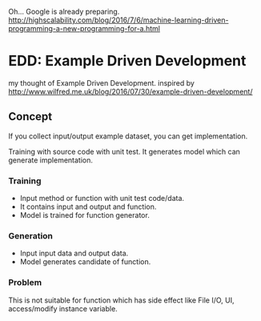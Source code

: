 Oh... Google is already preparing. http://highscalability.com/blog/2016/7/6/machine-learning-driven-programming-a-new-programming-for-a.html





# EDD: Example Driven Development
my thought of Example Driven Development. inspired by http://www.wilfred.me.uk/blog/2016/07/30/example-driven-development/

## Concept

If you collect input/output example dataset, you can get implementation.

Training with source code with unit test. It generates model which can generate implementation.

### Training

- Input method or function with unit test code/data.
- It contains input and output and function.
- Model is trained for function generator.

### Generation

- Input input data and output data.
- Model generates candidate of function.

### Problem

This is not suitable for function which has side effect like File I/O, UI, access/modify instance variable.
